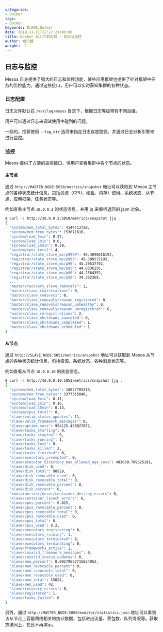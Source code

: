 ```yaml
---
categories:
- Docker
tags:
- Docker  
keywords: 知识铺,Docker
date: 2019-11-11T22:27:21+08:00
title: Docker 从入门到实践 - 日志与监控
author: 知识铺
weight: -1
---
```


## 日志与监控

Mesos 自身提供了强大的日志和监控功能，某些应用框架也提供了针对框架中任务的监控能力。通过这些接口，用户可以实时获知集群的各种状态。

### 日志配置
日志文件默认在 `/var/log/mesos` 目录下，根据日志等级带有不同后缀。

用户可以通过日志来调试使用中碰到的问题。

一般的，推荐使用 `--log_dir` 选项来指定日志存放路径，并通过日志分析引擎来进行监控。


### 监控

Mesos 提供了方便的监控接口，供用户查看集群中各个节点的状态。

#### 主节点
通过 `http://MASTER_NODE:5050/metrics/snapshot` 地址可以获取到 Mesos 主节点的各种状态统计信息，包括资源（CPU、硬盘、内存）使用、系统状态、从节点、应用框架、任务状态等。

例如查看主节点 `10.0.0.2` 的状态信息，并用 jq 来解析返回的 json 对象。

```sh
$ curl -s http://10.0.0.2:5050/metrics/snapshot |jq .
{
  "system/mem_total_bytes": 4144713728,
  "system/mem_free_bytes": 153071616,
  "system/load_5min": 0.37,
  "system/load_1min": 0.6,
  "system/load_15min": 0.29,
  "system/cpus_total": 4,
  "registrar/state_store_ms/p9999": 45.4096616192,
  "registrar/state_store_ms/p999": 45.399272192,
  "registrar/state_store_ms/p99": 45.29537792,
  "registrar/state_store_ms/p95": 44.8336256,
  "registrar/state_store_ms/p90": 44.2564352,
  "registrar/state_store_ms/p50": 34.362368,
  ...
  "master/recovery_slave_removals": 1,
  "master/slave_registrations": 0,
  "master/slave_removals": 0,
  "master/slave_removals/reason_registered": 0,
  "master/slave_removals/reason_unhealthy": 0,
  "master/slave_removals/reason_unregistered": 0,
  "master/slave_reregistrations": 2,
  "master/slave_shutdowns_canceled": 0,
  "master/slave_shutdowns_completed": 1,
  "master/slave_shutdowns_scheduled": 1
}
```

#### 从节点

通过 `http://SLAVE_NODE:5051/metrics/snapshot` 地址可以获取到 Mesos 从节点的各种状态统计信息，包括资源、系统状态、各种消息状态等。

例如查看从节点 `10.0.0.10` 的状态信息。

```sh
$ curl -s http://10.0.0.10:5051/metrics/snapshot |jq .
{
  "system/mem_total_bytes": 16827785216,
  "system/mem_free_bytes": 3377315840,
  "system/load_5min": 0.11,
  "system/load_1min": 0.16,
  "system/load_15min": 0.13,
  "system/cpus_total": 8,
  "slave/valid_status_updates": 11,
  "slave/valid_framework_messages": 0,
  "slave/uptime_secs": 954125.458927872,
  "slave/tasks_starting": 0,
  "slave/tasks_staging": 0,
  "slave/tasks_running": 1,
  "slave/tasks_lost": 0,
  "slave/tasks_killed": 2,
  "slave/tasks_finished": 0,
  "slave/executors_preempted": 0,
  "slave/executor_directory_max_allowed_age_secs": 403050.709525191,
  "slave/disk_used": 0,
  "slave/disk_total": 88929,
  "slave/disk_revocable_used": 0,
  "slave/disk_revocable_total": 0,
  "slave/disk_revocable_percent": 0,
  "slave/disk_percent": 0,
  "containerizer/mesos/container_destroy_errors": 0,
  "slave/container_launch_errors": 6,
  "slave/cpus_percent": 0.025,
  "slave/cpus_revocable_percent": 0,
  "slave/cpus_revocable_total": 0,
  "slave/cpus_revocable_used": 0,
  "slave/cpus_total": 8,
  "slave/cpus_used": 0.2,
  "slave/executors_registering": 0,
  "slave/executors_running": 1,
  "slave/executors_terminated": 8,
  "slave/executors_terminating": 0,
  "slave/frameworks_active": 1,
  "slave/invalid_framework_messages": 0,
  "slave/invalid_status_updates": 0,
  "slave/mem_percent": 0.00279552715654952,
  "slave/mem_revocable_percent": 0,
  "slave/mem_revocable_total": 0,
  "slave/mem_revocable_used": 0,
  "slave/mem_total": 15024,
  "slave/mem_used": 42,
  "slave/recovery_errors": 0,
  "slave/registered": 1,
  "slave/tasks_failed": 6
}
```

另外，通过 `http://MASTER_NODE:5050/monitor/statistics.json` 地址可以看到该从节点上容器网络相关的统计数据，包括进出流量、丢包数、队列情况等。获取方法同上，在此不再演示。